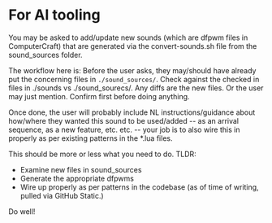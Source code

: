 # For AI tooling
You may be asked to add/update new sounds (which are dfpwm files in ComputerCraft) that are generated via the convert-sounds.sh file
from the sound_sources folder.

The workflow here is:
Before the user asks, they may/should have already put the concerning files in `./sound_sources/`.
Check against the checked in files in ./sounds vs ./sound_sourecs/. Any diffs are the new files. Or the user may just mention. Confirm first before doing anything.

Once done, the user will probably include NL instructions/guidance about how/where they wanted this sound to be used/added -- as an arrival sequence, as a new feature, etc. etc. -- your job is to also wire this in properly as per existing patterns in the *.lua files.

This should be more or less what you need to do. TLDR:

- Examine new files in sound_sources
- Generate the appropriate dfpwms 
- Wire up properly as per patterns in the codebase (as of time of writing, pulled via GitHub Static.)

Do well!
